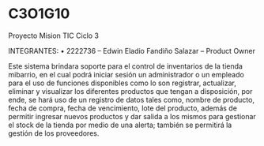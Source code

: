 # C3O1G10
Proyecto Mision TIC Ciclo 3

INTEGRANTES:
•	2222736 – Edwin Eladio Fandiño Salazar – Product Owner

Este sistema brindara soporte para el control de inventarios de la tienda mibarrio, 
en el cual podrá iniciar sesión un administrador o un empleado para el uso de 
funciones disponibles como lo son registrar, actualizar, eliminar y visualizar 
los diferentes productos que tengan a disposición, por ende, se hará uso de 
un registro de datos tales como, nombre de producto, fecha de compra, fecha de vencimiento, 
lote del producto, además de permitir ingresar nuevos productos y 
dar salida a los mismos para gestionar el stock de la tienda por medio de una alerta; 
también se permitirá la gestión de los proveedores.
